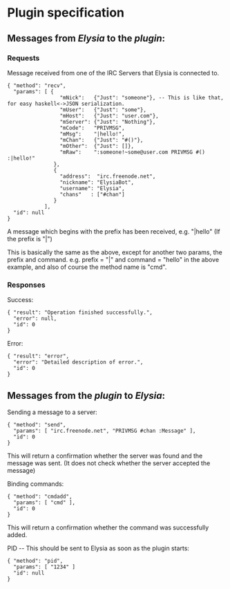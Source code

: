 # Plugin specification

## Messages from *Elysia* to the *plugin*:

### Requests

Message received from one of the IRC Servers that Elysia is connected to.

    { "method": "recv",
      "params": [ {
                     "mNick":   {"Just": "someone"}, -- This is like that, for easy haskell<->JSON serialization.
                     "mUser":   {"Just": "some"},
                     "mHost":   {"Just": "user.com"},
                     "mServer": {"Just": "Nothing"},
                     "mCode":   "PRIVMSG",
                     "mMsg":    "|hello!",
                     "mChan":   {"Just": "#()"},
                     "mOther":  {"Just": []},
                     "mRaw":    ":someone!~some@user.com PRIVMSG #() :|hello!"
                   },
                   {
                     "address":  "irc.freenode.net",
                     "nickname": "ElysiaBot",
                     "username": "Elysia",
                     "chans"   : ["#chan"]
                   }
                ],
      "id": null
    }

A message which begins with the prefix has been received, e.g. "|hello" (If the prefix is "|")

This is basically the same as the above, except for another two params, the prefix and command. e.g. prefix = "|" and command = "hello" in the above example, and also of course the method name is "cmd".

### Responses

Success:

    { "result": "Operation finished successfully.",
      "error": null,
      "id": 0
    }

Error:

    { "result": "error",
      "error": "Detailed description of error.",
      "id": 0
    }

## Messages from the *plugin* to *Elysia*:

Sending a message to a server:

    { "method": "send",
      "params": [ "irc.freenode.net", "PRIVMSG #chan :Message" ],
      "id": 0
    }

This will return a confirmation whether the server was found and the message was sent. (It does not check whether the server accepted the message)

Binding commands:

    { "method": "cmdadd",
      "params": [ "cmd" ],
      "id": 0
    }

This will return a confirmation whether the command was successfully added.

PID -- This should be sent to Elysia as soon as the plugin starts:

    { "method": "pid",
      "params": [ "1234" ]
      "id": null
    }

